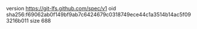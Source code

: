 version https://git-lfs.github.com/spec/v1
oid sha256:f69062ab0f149bf9ab7c6424679c0318749ece44c1a3514b14ac5f093216b011
size 688
